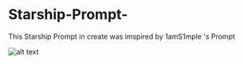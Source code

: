 # Starship-Prompt-
This Starship Prompt in create was imspired by 1amS1mple 's Prompt 

![alt text](https://raw.githubusercontent.com/Senithumadiv/Starship-Prompt-/main/2023-08-19T13%3A53%3A06%2C517484884%2B05%3A30.png)

